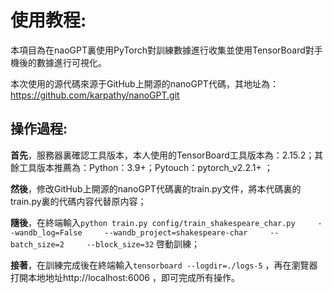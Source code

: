 # 使用教程:

本項目為在naoGPT裏使用PyTorch對訓練數據進行收集並使用TensorBoard對手機後的數據進行可視化。   

本次使用的源代碼來源于GitHub上開源的nanoGPT代碼，其地址為：https://github.com/karpathy/nanoGPT.git
## 操作過程:

**首先**，服務器裏確認工具版本，本人使用的TensorBoard工具版本為：2.15.2；其餘工具版本推薦為：Python：3.9+；Pytouch：pytorch_v2.2.1+ ；

**然後**，修改GitHub上開源的nanoGPT代碼裏的train.py文件，將本代碼裏的train.py裏的代碼内容代替原内容；

**隨後**，在終端輸入`python train.py config/train_shakespeare_char.py     --wandb_log=False     --wandb_project=shakespeare-char     --batch_size=2     --block_size=32` 啓動訓練；

**接著**，在訓練完成後在終端輸入`tensorboard --logdir=./logs-5` ，再在瀏覽器打開本地地址http://localhost:6006 ，即可完成所有操作。

